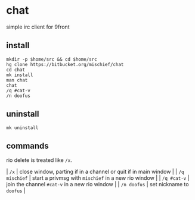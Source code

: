 chat
====

simple irc client for 9front

install
-------

	mkdir -p $home/src && cd $home/src
	hg clone https://bitbucket.org/mischief/chat
	cd chat
	mk install
	man chat
	chat
	/q #cat-v
	/n doofus

uninstall
---------

	mk uninstall

commands
--------

rio delete is treated like `/x`.

| `/x` | close window, parting if in a channel or quit if in main window |
| `/q mischief` | start a privmsg with `mischief` in a new rio window |
| `/q #cat-v` | join the channel `#cat-v` in a new rio window |
| `/n doofus` | set nickname to `doofus` |
